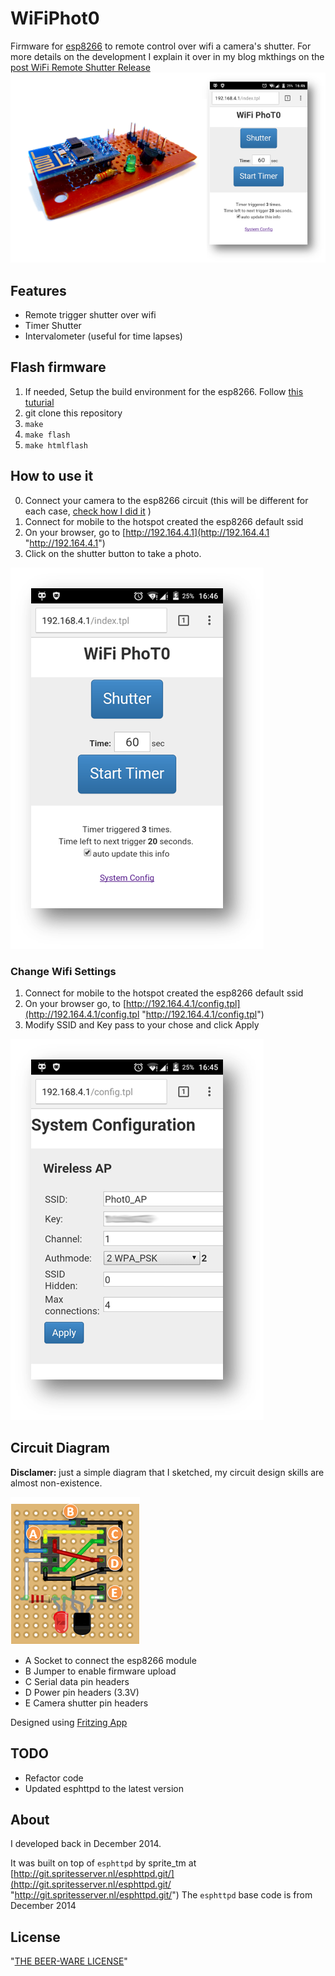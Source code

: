 WiFiPhot0
===================================

Firmware for [esp8266](https://nurdspace.nl/ESP8266) to remote control over wifi a camera's shutter. 
For more details on the development I explain it over in my blog mkthings on the [post WiFi Remote Shutter Release](https://mkthings.wordpress.com/2015/09/14/wifiphot0-wifi-remote-shutter-release) 
![](https://raw.githubusercontent.com/bacl/WiFiPhot0/art/wifiphot0_final.png)





Features
--------------
- Remote trigger shutter over wifi
- Timer Shutter
- Intervalometer  (useful for time lapses)
 


Flash firmware
----

1. If needed, Setup the build environment for the esp8266. Follow [this tuturial](https://github.com/esp8266/esp8266-wiki/wiki/Toolchain)  
2. git clone this repository
3. `make`
3. `make flash`
4. `make htmlflash`



How to use it
---

0. Connect your camera to the esp8266 circuit (this will be different for each case, [check how I did it](mkthings.wordpress.com) )
1. Connect for mobile to the hotspot created the esp8266 default ssid 
2. On your browser, go to [http://192.164.4.1](http://192.164.4.1 "http://192.164.4.1") 
3. Click on the shutter button to take a photo.

![](https://raw.githubusercontent.com/bacl/WiFiPhot0/art/ui/Screenshot.png)
 

### Change Wifi Settings ###
1. Connect for mobile to the hotspot created the esp8266 default ssid 
2. On your browser go, to [http://192.164.4.1/config.tpl](http://192.164.4.1/config.tpl "http://192.164.4.1/config.tpl")
3. Modify SSID and Key pass to your chose and click Apply

![](https://raw.githubusercontent.com/bacl/WiFiPhot0/art/ui/Screenshot-2.png)

Circuit Diagram
----
**Disclamer:** just a simple diagram that I sketched, my circuit design skills are almost non-existence.

![](https://raw.githubusercontent.com/bacl/WiFiPhot0/art/circuit/Picture1.png)

- A Socket to connect the esp8266 module
- B Jumper to enable firmware upload
- C Serial data pin headers
- D Power pin headers (3.3V)
- E Camera shutter pin headers

Designed using [Fritzing App](http://fritzing.org/download/)

 
TODO
-----
- Refactor code
- Updated esphttpd to the latest version

About
---- 

I developed back in December 2014.

It was built on top of `esphttpd` by sprite_tm at
[http://git.spritesserver.nl/esphttpd.git/](http://git.spritesserver.nl/esphttpd.git/ "http://git.spritesserver.nl/esphttpd.git/") 
The `esphttpd` base code is from December 2014


License
-------
"[THE BEER-WARE LICENSE](https://en.wikipedia.org/wiki/Beerware)"
